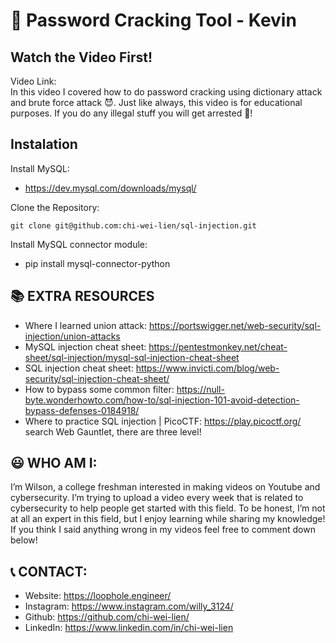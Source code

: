 # 🎃 Password Cracking Tool - Kevin

## Watch the Video First!

Video Link: \
In this video I covered how to do password cracking using dictionary attack and brute force attack 😈. Just like always, this video is for educational purposes. If you do any illegal stuff you will get arrested 🚓!

## Instalation

Install MySQL:

- https://dev.mysql.com/downloads/mysql/

Clone the Repository:

```
git clone git@github.com:chi-wei-lien/sql-injection.git
```

Install MySQL connector module:

- pip install mysql-connector-python

## 📚 EXTRA RESOURCES

- Where I learned union attack: https://portswigger.net/web-security/sql-injection/union-attacks
- MySQL injection cheat sheet: https://pentestmonkey.net/cheat-sheet/sql-injection/mysql-sql-injection-cheat-sheet
- SQL injection cheat sheet: https://www.invicti.com/blog/web-security/sql-injection-cheat-sheet/
- How to bypass some common filter: https://null-byte.wonderhowto.com/how-to/sql-injection-101-avoid-detection-bypass-defenses-0184918/
- Where to practice SQL injection | PicoCTF: https://play.picoctf.org/ search Web Gauntlet, there are three level!

## 😃 WHO AM I:

I’m Wilson, a college freshman interested in making videos on Youtube and cybersecurity. I’m trying to upload a video every week that is related to cybersecurity to help people get started with this field. To be honest, I’m not at all an expert in this field, but I enjoy learning while sharing my knowledge! If you think I said anything wrong in my videos feel free to comment down below!

## 📞 CONTACT:

- Website: https://loophole.engineer/
- Instagram: https://www.instagram.com/willy_3124/
- Github: https://github.com/chi-wei-lien/
- LinkedIn: https://www.linkedin.com/in/chi-wei-lien
